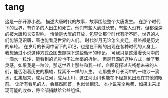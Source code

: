 # tang
这是一部开源小说。
描述大唐时代的故事，故事围绕整个大唐发生。
在那个时代下的世界，有许多的人出生和死亡，他们有些人到过长安，有些人没有，但都深深的被大唐和长安影响。
恰恰是大唐的开放，包容让那个时代有所不同，世界的人们能够见识唐，唐也能看见世界的人们。
时代岁月无论怎么变迁，最终都是历史的车轮。
在岁月的长河中留下的印记，也是在不断的出现在各种时代的人身上，我想通过小说这种方式企图去窥探下这些循环的印记。
可我只是这漫漫长河中的一滴水一粒沙，能看到的光彩也不过丝毫的折射。
但是开源的这种方式，给了我灵感，如果我是一粒沙，那这世界上那些和我一样，企图窥探过去畅想未来的人们，能否沿着历史的横轴，探索不一样的人生。
让那些岁月长河中的一粒沙一滴水，汇集起来，成为江河，成为山川，这江河山川也能在不经意见出现在其他的眼前。
让所有看见的人，会慕然回首，也似曾相识。
本小说完全免费，如果未来出现可能的收益，将全部捐献给公益组织。
